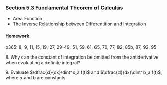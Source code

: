 ### Section 5.3 Fundamental Theorem of Calculus

+ Area Function
+ The Inverse Relationship between Differentition and Integration

#### Homework
p365: 8, 9, 11, 15, 19, 27, 29-49, 51, 59, 61, 65, 70, 77, 82, 85b, 87, 92, 95

8\. Why can the constant of integration be omitted from the antiderivative when evaluating a definite integral?


9\. Evaluate $\dfrac{d}{dx}\dint^x_a f(t)$ and $\dfrac{d}{dx}\dint^b_a f(t)$, where $a$ and $b$ are constants.
